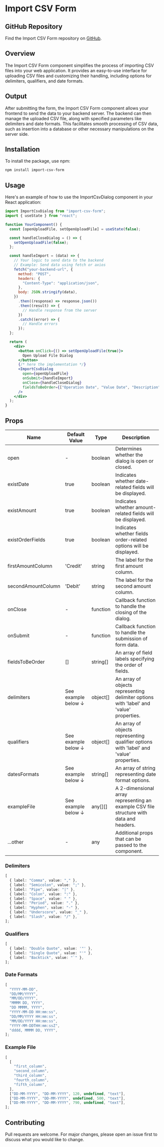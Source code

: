 # Import CSV Form

## GitHub Repository

Find the Import CSV Form repository on [GitHub](https://github.com/mhamed-monastiri/input-csv-form-package).

## Overview

The Import CSV Form component simplifies the process of importing CSV files into your web application. It provides an easy-to-use interface for uploading CSV files and customizing their handling, including options for delimiters, qualifiers, and date formats.

## Output

After submitting the form, the Import CSV Form component allows your frontend to send the data to your backend server. The backend can then manage the uploaded CSV file, along with specified parameters like delimiters and date formats. This facilitates smooth processing of CSV data, such as insertion into a database or other necessary manipulations on the server side.

## Installation

To install the package, use npm:

```bash
npm install import-csv-form
```

## Usage

Here's an example of how to use the ImportCsvDialog component in your React application:

```jsx
import ImportCsvDialog from "import-csv-form";
import { useState } from "react";

function YourComponent() {
  const [openUploadFile, setOpenUploadFile] = useState(false);

  const handleCloseDialog = () => {
    setOpenUploadFile(false);
  };

  const handleImport = (data) => {
    // Your logic to send data to the backend
    // Example: Send data using fetch or axios
    fetch("your-backend-url", {
      method: "POST",
      headers: {
        "Content-Type": "application/json",
      },
      body: JSON.stringify(data),
    })
      .then((response) => response.json())
      .then((result) => {
        // Handle response from the server
      })
      .catch((error) => {
        // Handle errors
      });
  };

  return (
    <div>
      <button onClick={() => setOpenUploadFile(true)}>
        Open Upload File Dialog
      </button>
      {/* here the implementation */}
      <ImportCsvDialog
        open={openUploadFile}
        onSubmit={handleImport}
        onClose={handleCloseDialog}
        fieldsToBeOrder={["Operation Date", "Value Date", "Description"]}
      />
    </div>
  );
}
```

## Props

| Name               | Default Value       | Type     | Description                                                                             |
| ------------------ | ------------------- | -------- | --------------------------------------------------------------------------------------- |
| open               | -                   | boolean  | Determines whether the dialog is open or closed.                                        |
| existDate          | true                | boolean  | Indicates whether date-related fields will be displayed.                                |
| existAmount        | true                | boolean  | Indicates whether amount-related fields will be displayed.                              |
| existOrderFields   | true                | boolean  | Indicates whether fields order-related options will be displayed.                       |
| firstAmountColumn  | 'Credit'            | string   | The label for the first amount column.                                                  |
| secondAmountColumn | 'Debit'             | string   | The label for the second amount column.                                                 |
| onClose            | -                   | function | Callback function to handle the closing of the dialog.                                  |
| onSubmit           | -                   | function | Callback function to handle the submission of form data.                                |
| fieldsToBeOrder    | []                  | string[] | An array of field labels specifying the order of fields.                                |
| delimiters         | See example below ↓ | object[] | An array of objects representing delimiter options with 'label' and 'value' properties. |
| qualifiers         | See example below ↓ | object[] | An array of objects representing qualifier options with 'label' and 'value' properties. |
| datesFormats       | See example below ↓ | string[] | An array of string representing date format options.                                    |
| exampleFile        | See example below ↓ | any[][]  | A 2-dimensional array representing an example CSV file structure with data and headers. |
| ...other           | -                   | any      | Additional props that can be passed to the component.                                   |

### Delimiters

```ts
[
  { label: "Comma", value: "," },
  { label: "Semicolon", value: ";" },
  { label: "Pipe", value: "|" },
  { label: "Colon", value: ":" },
  { label: "Space", value: " " },
  { label: "Period", value: "." },
  { label: "Hyphen", value: "-" },
  { label: "Underscore", value: "_" },
  { label: "Slash", value: "/" },
];
```

### Qualifiers

```ts
[
  { label: "Double Quote", value: '"' },
  { label: "Single Quote", value: "'" },
  { label: "Backtick", value: "`" },
];
```

### Date Formats

```ts
[
  "YYYY-MM-DD",
  "DD/MM/YYYY",
  "MM/DD/YYYY",
  "MMMM DD, YYYY",
  "DD MMMM, YYYY",
  "YYYY-MM-DD HH:mm:ss",
  "DD/MM/YYYY HH:mm:ss",
  "MM/DD/YYYY HH:mm:ss",
  "YYYY-MM-DDTHH:mm:ssZ",
  "dddd, MMMM DD, YYYY",
];
```

### Example File

```ts
[
  [
    "first_column",
    "second_column",
    "third_column",
    "fourth_column",
    "fifth_column",
  ],
  ["DD-MM-YYYY", "DD-MM-YYYY", 120, undefined, "text"],
  ["DD-MM-YYYY", "DD-MM-YYYY", undefined, 500, "text"],
  ["DD-MM-YYYY", "DD-MM-YYYY", 790, undefined, "text"],
];
```

## Contributing

Pull requests are welcome. For major changes, please open an issue first
to discuss what you would like to change.
